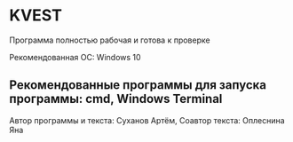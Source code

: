 # KVEST
Программа полностью рабочая и готова к проверке

Рекомендованная ОС: Windows 10

Рекомендованные программы для запуска программы: cmd, Windows Terminal
----------------------------------------------------------------------
Автор программы и текста: Суханов Артём,
Соавтор текста: Оплеснина Яна
